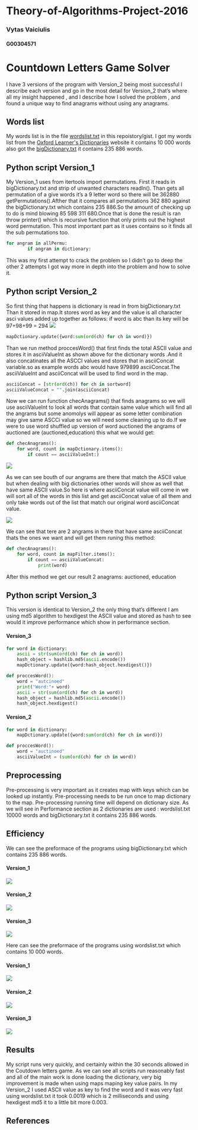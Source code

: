 # Theory-of-Algorithms-Project-2016

### Vytas Vaiciulis
#### G00304571

# Countdown Letters Game Solver
I have 3 versions of the program with Version_2 being most successful I describe each version and go in the most detail for Version_2 that’s where all my insight happened , and I describe how I solved the problem , and found a unique way to find anagrams without using any anagrams.

## Words list
My words list is in the file [wordslist.txt](wordslist.txt) in this repoistory/gist.
I got my words list from the [Oxford Learner's Dictionaries][1] website it contains 10 000 words also got the [bigDictionary.txt](bigDictionary.txt) it contains 235 886 words.

## Python script Version_1
My Version_1 uses from itertools import permutations. First it reads in bigDictionary.txt and strip of unwanted characters readIn(). Than gets all permutation of a give words it’s a 9 letter word so there will be 362880 getPermutations().Afther that it compares all permutations 362 880 against the bigDictionary.txt which contains 235 886.So the amount of checking up to do is mind blowing          85 598 311 680.Once that is done the result is ran throw printer() which is recursive function that only prints out the highest  word permutation.
This most important part as it uses contains so it finds all the sub permutations too.

```python
for angram in allPermu:
		if angram in dictionary:
```
This was my first attempt to crack the problem so I didn’t go to deep the other 2 attempts I got way more in depth into the problem and how to solve it.
## Python script Version_2

So first thing that happens is dictionary is read in from bigDictionary.txt
Than it stored in map.It stores word as key and the value is all character asci values added up together as follows: if word is abc than its key will be 97+98+99 = 294
![](https://github.com/VytasHub/Theory-of-Algorithms-Project-2016/blob/master/pics/ascii.png)
```python
mapDctionary.update({word:sum(ord(ch) for ch in word)})
```
Than we run method proccesWord() that first finds the total ASCII value and stores it in asciiValueInt as shown above for the dictionary words .And it also concatinates all the ASCCI values and stores that in asciiConcat variable.so as example words abc would have 979899 asciiConcat.The asciiValueInt and asciiConcat  will be used  to find word in the map.
```python
asciiConcat = [str(ord(ch)) for ch in sortword]
asciiValueConcat = "".join(asciiConcat)
```

Now we can run function checAnagrams() that finds anagrams so we will use asciiValueInt to look all words that contain same value which will find all the angrams but some anomolys will appear as some letter combination may give same ASCCi value so we will need some cleaning up to do.If we were to use word shuffled up version of word auctioned the angrams of auctioned are (auctioned,education) this what we would get:

```python
def	checAnagrams():	
	for word, count in mapDctionary.items():
		if count == asciiValueInt:)
```
![](https://github.com/VytasHub/Theory-of-Algorithms-Project-2016/blob/master/pics/anomolys.png)

As we can see bouth of our angrams are there that match the ASCII value but when dealing with big dictionaries other words will show as well that have same ASCII value.So here is where asciiConcat value will come in we will sort all of the words in this list and get asciiConcat value of all them and only take words out of the list that match our original word asciiConcat value.

![](https://github.com/VytasHub/Theory-of-Algorithms-Project-2016/blob/master/pics/output.png)

We can see that tere are 2 angrams in there that have same asciiConcat thats the ones we want and will get them runing this method:

```python
def	checAnagrams():	
	for word, count in mapFilter.items():
		if count == asciiValueConcat:
			print(word)
```
After this method we get our result 2 anagrams: auctioned, education

## Python script Version_3
This version is identical to Version_2 the only thing that’s different I am using md5 algorithm to hexdigest the ASCII value and stored as hash to see would it improve performance which show in performance section.

#### Version_3
```python
for word in dictionary:
	ascii = str(sum(ord(ch) for ch in word)) 
	hash_object = hashlib.md5(ascii.encode())
	mapDctionary.update({word:hash_object.hexdigest()})
```
```python
def proccesWord():
	word = "autcinoed"
	print("Word:"+ word)
	ascii = str(sum(ord(ch) for ch in word)) 
	hash_object = hashlib.md5(ascii.encode())
	hash_object.hexdigest()
```
#### Version_2
```python
for word in dictionary:
	mapDctionary.update({word:sum(ord(ch) for ch in word)})
```
```python
def proccesWord():
	word = "auctinoed"
	asciiValueInt = (sum(ord(ch) for ch in word))
```



## Preprocessing
Pre-processing is very important as it creates map with keys which can be looked up instantly. Pre-processing needs to be run once to map dictionary to the map. Pre-processing running time will depend on dictionary size. As we will see in Performance section as 2 dictionaries are used : wordslist.txt 10000 words and  bigDictionary.txt it contains 235 886 words.

## Efficiency
We can see the preformace of the programs using bigDictionary.txt which contains 235 886 words.

#### Version_1
![](https://github.com/VytasHub/Theory-of-Algorithms-Project-2016/blob/master/pics/Version_1b.png)
#### Version_2
![](https://github.com/VytasHub/Theory-of-Algorithms-Project-2016/blob/master/pics/Version_2b.png)
#### Version_3
![](https://github.com/VytasHub/Theory-of-Algorithms-Project-2016/blob/master/pics/Version_3b.png)

Here can see the preformace of the programs using wordslist.txt which contains 10 000 words.

#### Version_1
![](https://github.com/VytasHub/Theory-of-Algorithms-Project-2016/blob/master/pics/Version_3s.png)
#### Version_2
![](https://github.com/VytasHub/Theory-of-Algorithms-Project-2016/blob/master/pics/Version_3s.png)
#### Version_3
![](https://github.com/VytasHub/Theory-of-Algorithms-Project-2016/blob/master/pics/Version_3s.png)

## Results
My script runs very quickly, and certainly within the 30 seconds allowed in the Coutdown letters game.
As we can see all scripts run reasonably fast and all of the main work is done loading the dictionary, very big improvement is made when using maps maping key value pairs. In my Version_2 I used ASCII value as key to find the word and it was very fast using wordslist.txt it took 0.0019 which is 2 milliseconds and using hexdigest md5 it to a little bit more 0.003.

## References
[1]: http://www.oxfordlearnersdictionaries.com/wordlist/english/oxford3000/
[2]: http://stackoverflow.com/questions/1024847/add-key-to-a-dictionary-in-python/
[3]: http://stackoverflow.com/questions/3944876/casting-an-int-to-a-string-in-python/
[4]: http://stackoverflow.com/questions/25783460/python-changing-string-values-in-lists-into-ascii-values/
[5]: http://stackoverflow.com/questions/8023306/get-key-by-value-in-dictionary/
[6]: http://stackoverflow.com/questions/53513/best-way-to-check-if-a-list-is-empty/
[7]: http://stackoverflow.com/questions/23159200/how-to-get-every-single-permutation-of-a-string/
[8]: http://pythoncentral.io/hashing-strings-with-python/
[9]: https://docs.python.org/2/library/sets.html/









